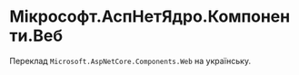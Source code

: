 Мікрософт.АспНетЯдро.Компоненти.Веб
================================

Переклад `Microsoft.AspNetCore.Components.Web` на українську.

